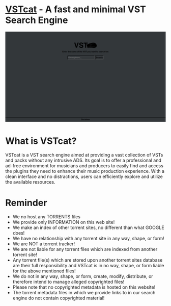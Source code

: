 # [VSTcat](https://ntho6.github.io/VSTcat/) - A fast and minimal VST Search Engine
<div align="center">
  <img src="/assets/media/preview.png" width="1200">
</div>

# What is VSTcat?

VSTcat is a VST search engine aimed at providing a vast collection of VSTs and packs without any intrusive ADS. Its goal is to offer a professional and ad-free environment for musicians and producers to easily find and access the plugins they need to enhance their music production experience. With a clean interface and no distractions, users can efficiently explore and utilize the available resources.

# Reminder 

* We no host any TORRENTS files
* We provide only INFORMATION on this web site!
* We make an index of other torrent sites, no different than what GOOGLE does!
* We have no relationship with any torrent site in any way, shape, or form!
* We are NOT a torrent tracker!
* We are not liable for any torrent files which are indexed from another torrent site!
* Any torrent file(s) which are stored upon another torrent sites database are their full responsibility and VSTcat is in no way, shape, or form liable for the above mentioned files!
* We do not in any way, shape, or form, create, modify, distribute, or therefore intend to manage alleged copyrighted files!
* Please note that no copyrighted metadata is hosted on this website!
* The torrent metadata files in which we provide links to in our search engine do not contain copyrighted material!
